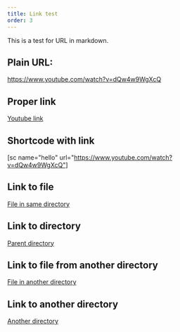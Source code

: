 ```yaml
---
title: Link test
order: 3
---
```


This is a test for URL in markdown.

## Plain URL:

https://www.youtube.com/watch?v=dQw4w9WgXcQ

## Proper link

[Youtube link](https://www.youtube.com/watch?v=dQw4w9WgXcQ)

## Shortcode with link

[sc name="hello" url="https://www.youtube.com/watch?v=dQw4w9WgXcQ"]

## Link to file

[File in same directory](./shortcode-test.md)

## Link to directory

[Parent directory](./)

## Link to file from another directory

[File in another directory](../dir2/my-article.md)

## Link to another directory

[Another directory](../dir1)

